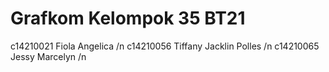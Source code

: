 # Grafkom Kelompok 35 BT21

c14210021 Fiola Angelica /n
c14210056 Tiffany Jacklin Polles /n
c14210065 Jessy Marcelyn /n
